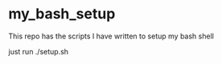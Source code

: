 # my_bash_setup
This  repo has the scripts I have written to setup my bash shell

just run ./setup.sh
